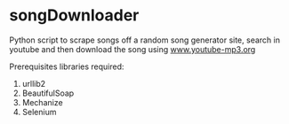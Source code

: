 # songDownloader
Python script to scrape songs off a random song generator site, search in youtube and then download the song using www.youtube-mp3.org

Prerequisites libraries required:
1. urllib2 
2. BeautifulSoap
3. Mechanize
4. Selenium